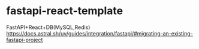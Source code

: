 # fastapi-react-template
FastAPI+React+DB(MySQL,Redis)
https://docs.astral.sh/uv/guides/integration/fastapi/#migrating-an-existing-fastapi-project